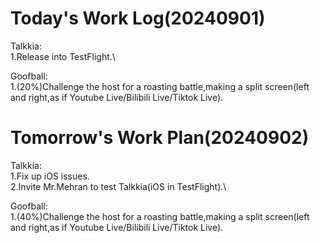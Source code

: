 # Today's Work Log(20240901)
Talkkia:\
1.Release into TestFlight.\

Goofball:\
1.(20%)Challenge the host for a roasting battle,making a split screen(left and right,as if Youtube Live/Bilibili Live/Tiktok Live).
# Tomorrow's Work Plan(20240902)
Talkkia:\
1.Fix up iOS issues.\
2.Invite Mr.Mehran to test Talkkia(iOS in TestFlight).\

Goofball:\
1.(40%)Challenge the host for a roasting battle,making a split screen(left and right,as if Youtube Live/Bilibili Live/Tiktok Live).
